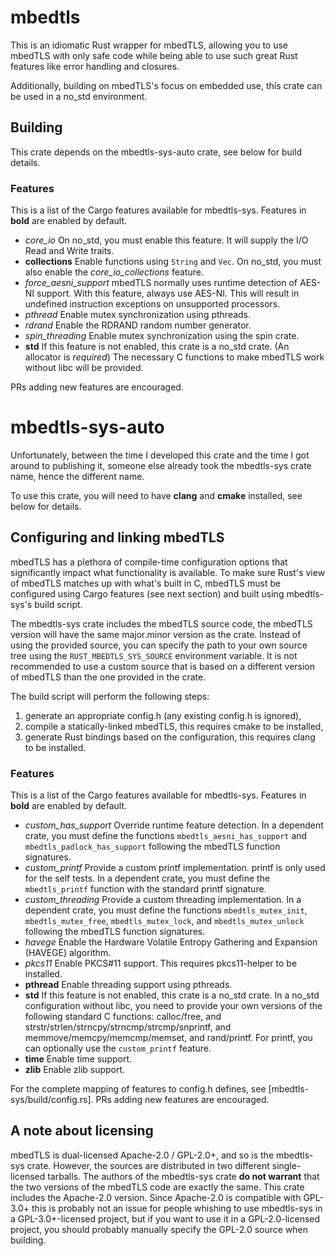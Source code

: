 # mbedtls

This is an idiomatic Rust wrapper for mbedTLS, allowing you to use mbedTLS with 
only safe code while being able to use such great Rust features like error 
handling and closures.

Additionally, building on mbedTLS's focus on embedded use, this crate can be 
used in a no_std environment.

## Building

This crate depends on the mbedtls-sys-auto crate, see below for build details.

### Features

This is a list of the Cargo features available for mbedtls-sys. Features in 
**bold** are enabled by default.

* *core_io* On no_std, you must enable this feature. It will supply the I/O
            Read and Write traits.
* **collections** Enable functions using `String` and `Vec`. On no_std, you 
                  must also enable the *core_io_collections* feature.
* *force_aesni_support* mbedTLS normally uses runtime detection of AES-NI 
						support. With this feature, always use AES-NI. This 
						will result in undefined instruction exceptions on 
						unsupported processors.
* *pthread* Enable mutex synchronization using pthreads.
* *rdrand* Enable the RDRAND random number generator.
* *spin_threading* Enable mutex synchronization using the spin crate.
* **std** If this feature is not enabled, this crate is a no_std crate. (An 
		  allocator is *required*) The necessary C functions to make mbedTLS 
		  work without libc will be provided.

PRs adding new features are encouraged.

# mbedtls-sys-auto

Unfortunately, between the time I developed this crate and the time I got 
around to publishing it, someone else already took the mbedtls-sys crate name, 
hence the different name.

To use this crate, you will need to have **clang** and **cmake** installed, see 
below for details.

## Configuring and linking mbedTLS

mbedTLS has a plethora of compile-time configuration options that significantly 
impact what functionality is available. To make sure Rust's view of mbedTLS 
matches up with what's built in C, mbedTLS must be configured using Cargo 
features (see next section) and built using mbedtls-sys's build script.

The mbedtls-sys crate includes the mbedTLS source code, the mbedTLS version 
will have the same major.minor version as the crate. Instead of using the 
provided source, you can specify the path to your own source tree using the 
`RUST_MBEDTLS_SYS_SOURCE` environment variable. It is not recommended to use a 
custom source that is based on a different version of mbedTLS than the one 
provided in the crate.

The build script will perform the following steps:
1. generate an appropriate config.h (any existing config.h is ignored),
2. compile a statically-linked mbedTLS, this requires cmake to be installed,
3. generate Rust bindings based on the configuration, this requires clang to be
   installed.

### Features

This is a list of the Cargo features available for mbedtls-sys. Features in 
**bold** are enabled by default.

* *custom_has_support* Override runtime feature detection. In a dependent 
					   crate, you must define the functions 
					   `mbedtls_aesni_has_support` and 
					   `mbedtls_padlock_has_support` following the mbedTLS 
					   function signatures.
* *custom_printf* Provide a custom printf implementation. printf is only used 
				  for the self tests. In a dependent crate, you must define the 
				  `mbedtls_printf` function with the standard printf signature.
* *custom_threading* Provide a custom threading implementation. In a dependent 
					 crate, you must define the functions `mbedtls_mutex_init`, 
					 `mbedtls_mutex_free`, `mbedtls_mutex_lock`, and 
					 `mbedtls_mutex_unlock` following the mbedTLS function 
					 signatures.
* *havege* Enable the Hardware Volatile Entropy Gathering and Expansion 
           (HAVEGE) algorithm.
* *pkcs11* Enable PKCS#11 support. This requires pkcs11-helper to be installed.
* **pthread** Enable threading support using pthreads.
* **std** If this feature is not enabled, this crate is a no_std crate. In a 
		  no_std configuration without libc, you need to provide your own 
		  versions of the following standard C functions: calloc/free, and 
		  strstr/strlen/strncpy/strncmp/strcmp/snprintf, and 
		  memmove/memcpy/memcmp/memset, and rand/printf. For printf, you can 
		  optionally use the `custom_printf` feature.
* **time** Enable time support.
* **zlib** Enable zlib support.

For the complete mapping of features to config.h defines, see 
[mbedtls-sys/build/config.rs]. PRs adding new features are encouraged.

## A note about licensing

mbedTLS is dual-licensed Apache-2.0 / GPL-2.0+, and so is the mbedtls-sys 
crate. However, the sources are distributed in two different single-licensed 
tarballs. The authors of the mbedtls-sys crate **do not warrant** that the two 
versions of the mbedTLS code are exactly the same. This crate includes the 
Apache-2.0 version. Since Apache-2.0 is compatible with GPL-3.0+ this is 
probably not an issue for people whishing to use mbedtls-sys in a 
GPL-3.0+-licensed project, but if you want to use it in a GPL-2.0-licensed 
project, you should probably manually specify the GPL-2.0 source when building.
